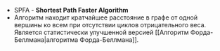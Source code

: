- SPFA - **Shortest Path Faster Algorithm**
- Алгоритм находит кратчайшее расстояние в графе от одной вершины ко всем при отсутствии циклов отрицательного веса. Является статистически улучшенной версией [[Алгоритм Форда-Беллмана|алгоритма Форда-Беллмана]].
